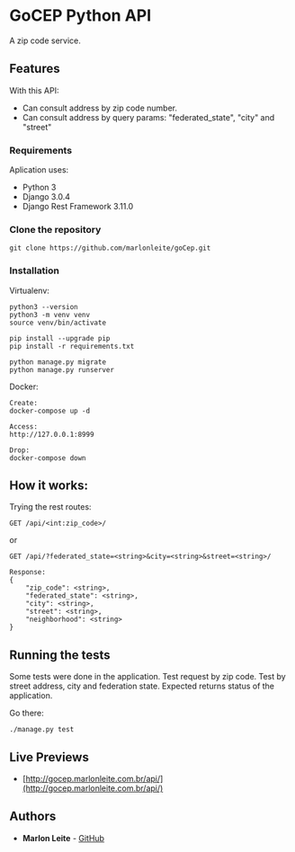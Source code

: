 # GoCEP Python API

A zip code service.

## Features

With this API:
- Can consult address by zip code number.
- Can consult address by query params: "federated_state", "city" and "street"

### Requirements

Aplication uses:

- Python 3
- Django 3.0.4
- Django Rest Framework 3.11.0

### Clone the repository
```
git clone https://github.com/marlonleite/goCep.git
```

### Installation

Virtualenv:
```
python3 --version
python3 -m venv venv
source venv/bin/activate
 
pip install --upgrade pip
pip install -r requirements.txt

python manage.py migrate
python manage.py runserver
```

Docker:
```
Create:
docker-compose up -d

Access:
http://127.0.0.1:8999

Drop:
docker-compose down

```

## How it works:

Trying the rest routes:

```
GET /api/<int:zip_code>/
```
or
```
GET /api/?federated_state=<string>&city=<string>&street=<string>/
```

```
Response:
{
    "zip_code": <string>,
    "federated_state": <string>,
    "city": <string>,
    "street": <string>,
    "neighborhood": <string>
}
```

## Running the tests

Some tests were done in the application. 
Test request by zip code. Test by street address, city and federation state. 
Expected returns status of the application.

Go there:
```
./manage.py test
```

## Live Previews

* [http://gocep.marlonleite.com.br/api/](http://gocep.marlonleite.com.br/api/)

## Authors

* **Marlon Leite** - [GitHub](https://github.com/marlonleite)

